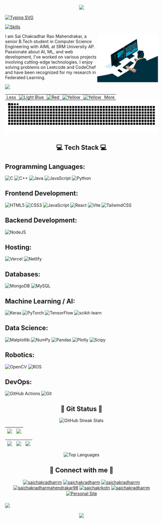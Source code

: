 <p align="center">
     <img src="https://capsule-render.vercel.app/api?type=waving&color=gradient&height=100&section=header"/>
</p>
<p>
    <a href="https://github.com/Sai-Chakradhar-Mahendrakar"><img src="https://readme-typing-svg.demolab.com?font=Alegreya+Sans&weight=500&size=35&duration=1&pause=1&color=FF0C48&repeat=false&random=false&width=435&lines=Sai+Chakradhar+Mahendrakar" alt="Typing SVG" /></a>
</p>
<p>
    <a href=""><img src="https://readme-typing-svg.demolab.com?font=Alegreya+Sans&weight=400&size=30&pause=1000&color=FF0C48&random=false&width=435&lines=Full+Stack+Web+Developer;Software+Engineer;AIML+Engineer;DataBase+Engineer" alt="Skills" /></a>
</p>

<img align="right" height="160" width="200" src="pic.gif"  />

I am Sai Chakradhar Rao Mahendrakar, a senior B.Tech student in Computer Science Engineering with AIML at SRM University AP. Passionate about AI, ML, and web development, I've worked on various projects involving cutting-edge technologies. I enjoy solving problems on Leetcode and CodeChef and have been recognized for my research in Federated Learning.



![](https://quotes-github-readme.vercel.app/api?type=horizontal&theme=light)

<div style="text-align: center;">
  <table style="margin: 0 auto; text-align: right;">
    <tr>
      <td style="padding: 0 5px;">
        Less
      </td>
      <td style="padding: 0 5px;">
        <img src="https://via.placeholder.com/20x20/ff9900/000000?text=+" alt="Light Blue">
      </td>
      <td style="padding: 0 5px;">
        <img src="https://via.placeholder.com/20x20/0066ff/000000?text=+" alt="Red">
      </td>
      <td style="padding: 0 5px;">
        <img src="https://via.placeholder.com/20x20/33cc33/000000?text=+" alt="Yellow">
      </td>
      <td style="padding: 0 5px;">
        <img src="https://via.placeholder.com/20x20/ff3300/000000?text=+" alt="Yellow">
      </td>
      <td style="padding: 0 5px;">
        More
      </td>
    </tr>
  </table>
</div>

<picture>
  <source media="(prefers-color-scheme: dark)" srcset="https://raw.githubusercontent.com/Sai-Chakradhar-Mahendrakar/Sai-Chakradhar-Mahendrakar/output/github-snake-dark.svg">
  <source media="(prefers-color-scheme: light)" srcset="https://raw.githubusercontent.com/Sai-Chakradhar-Mahendrakar/Sai-Chakradhar-Mahendrakar/output/github-snake.svg">
  <img alt="snake gif" src="https://raw.githubusercontent.com/Sai-Chakradhar-Mahendrakar/Sai-Chakradhar-Mahendrakar/output/github-snake.svg">
</picture>

<h2 align="center"> 💻 Tech Stack 💻 </h2>

## Programming Languages:
![C](https://img.shields.io/badge/c-%2300599C.svg?style=for-the-badge&logo=c&logoColor=white)
![C++](https://img.shields.io/badge/c++-%2300599C.svg?style=for-the-badge&logo=c%2B%2B&logoColor=white)
![Java](https://img.shields.io/badge/java-%23ED8B00.svg?style=for-the-badge&logo=openjdk&logoColor=white)
![JavaScript](https://img.shields.io/badge/javascript-%23323330.svg?style=for-the-badge&logo=javascript&logoColor=%23F7DF1E)
![Python](https://img.shields.io/badge/python-3670A0?style=for-the-badge&logo=python&logoColor=ffdd54)

## Frontend Development:
![HTML5](https://img.shields.io/badge/html5-%23E34F26.svg?style=for-the-badge&logo=html5&logoColor=white)
![CSS3](https://img.shields.io/badge/css3-%231572B6.svg?style=for-the-badge&logo=css3&logoColor=white)
![JavaScript](https://img.shields.io/badge/javascript-%23323330.svg?style=for-the-badge&logo=javascript&logoColor=%23F7DF1E)
![React](https://img.shields.io/badge/react-%2320232a.svg?style=for-the-badge&logo=react&logoColor=%2361DAFB)
![Vite](https://img.shields.io/badge/vite-%23646CFF.svg?style=for-the-badge&logo=vite&logoColor=white)
![TailwindCSS](https://img.shields.io/badge/tailwindcss-%2338B2AC.svg?style=for-the-badge&logo=tailwind-css&logoColor=white)

## Backend Development:
![NodeJS](https://img.shields.io/badge/node.js-6DA55F?style=for-the-badge&logo=node.js&logoColor=white)

## Hosting:
![Vercel](https://img.shields.io/badge/vercel-%23000000.svg?style=for-the-badge&logo=vercel&logoColor=white)
![Netlify](https://img.shields.io/badge/netlify-%23000000.svg?style=for-the-badge&logo=netlify&logoColor=#00C7B7)

## Databases:
![MongoDB](https://img.shields.io/badge/MongoDB-%234ea94b.svg?style=for-the-badge&logo=mongodb&logoColor=white)
![MySQL](https://img.shields.io/badge/mysql-4479A1.svg?style=for-the-badge&logo=mysql&logoColor=white)

## Machine Learning / AI:
![Keras](https://img.shields.io/badge/Keras-%23D00000.svg?style=for-the-badge&logo=Keras&logoColor=white)
![PyTorch](https://img.shields.io/badge/PyTorch-%23EE4C2C.svg?style=for-the-badge&logo=PyTorch&logoColor=white)
![TensorFlow](https://img.shields.io/badge/TensorFlow-%23FF6F00.svg?style=for-the-badge&logo=TensorFlow&logoColor=white)
![scikit-learn](https://img.shields.io/badge/scikit--learn-%23F7931E.svg?style=for-the-badge&logo=scikit-learn&logoColor=white)

## Data Science:
![Matplotlib](https://img.shields.io/badge/Matplotlib-%23ffffff.svg?style=for-the-badge&logo=Matplotlib&logoColor=black)
![NumPy](https://img.shields.io/badge/numpy-%23013243.svg?style=for-the-badge&logo=numpy&logoColor=white)
![Pandas](https://img.shields.io/badge/pandas-%23150458.svg?style=for-the-badge&logo=pandas&logoColor=white)
![Plotly](https://img.shields.io/badge/Plotly-%233F4F75.svg?style=for-the-badge&logo=plotly&logoColor=white)
![Scipy](https://img.shields.io/badge/SciPy-%230C55A5.svg?style=for-the-badge&logo=scipy&logoColor=%white)

## Robotics:
![OpenCV](https://img.shields.io/badge/opencv-%23white.svg?style=for-the-badge&logo=opencv&logoColor=white)
![ROS](https://img.shields.io/badge/ros-%230A0FF9.svg?style=for-the-badge&logo=ros&logoColor=white)

## DevOps:
![GitHub Actions](https://img.shields.io/badge/github%20actions-%232671E5.svg?style=for-the-badge&logo=githubactions&logoColor=white)
![Git](https://img.shields.io/badge/git-%23F05033.svg?style=for-the-badge&logo=git&logoColor=white)

<h2 align="center">👀 Git Status 👀</h2>

<p align="center">
  <picture>
    <source media="(prefers-color-scheme: dark)" srcset="https://streak-stats.demolab.com?user=Sai-Chakradhar-Mahendrakar&theme=highcontrast&border=000000">
    <source media="(prefers-color-scheme: light)" srcset="https://streak-stats.demolab.com?user=Sai-Chakradhar-Mahendrakar&theme=default">
    <img width="800" height="220" src="https://streak-stats.demolab.com?user=Sai-Chakradhar-Mahendrakar&theme=default" alt="GitHub Streak Stats">
  </picture>
</p>

| ![](http://github-profile-summary-cards.vercel.app/api/cards/profile-details?username=Sai-Chakradhar-Mahendrakar&theme=transparent)| ![](http://github-profile-summary-cards.vercel.app/api/cards/most-commit-language?username=Sai-Chakradhar-Mahendrakar&theme=transparent)|
| :-: | :-: |

| ![](http://github-profile-summary-cards.vercel.app/api/cards/repos-per-language?username=Sai-Chakradhar-Mahendrakar&theme=transparent) | ![](http://github-profile-summary-cards.vercel.app/api/cards/productive-time?username=Sai-Chakradhar-Mahendrakar&theme=transparent&utcOffset=2) | ![](http://github-profile-summary-cards.vercel.app/api/cards/stats?username=Sai-Chakradhar-Mahendrakar&theme=transparent) |
| :-: | :-: | :-: |

<p align="center">
  <picture>
    <source media="(prefers-color-scheme: dark)" srcset="https://github-readme-stats.vercel.app/api/top-langs/?username=Sai-Chakradhar-Mahendrakar&size_weight=0.15&count_weight=0.5&layout=compact&theme=vision-friendly-dark&border_color=000000">
    <source media="(prefers-color-scheme: light)" srcset="https://github-readme-stats.vercel.app/api/top-langs/?username=Sai-Chakradhar-Mahendrakar&size_weight=0.15&count_weight=0.5&layout=compact&theme=default">
    <img width="400" height="200" src="https://github-readme-stats.vercel.app/api/top-langs/?username=Sai-Chakradhar-Mahendrakar&size_weight=0.15&count_weight=0.5&layout=compact&theme=default" alt="Top Languages">
  </picture>
</p>

<h2 align="center"> 🔗 Connect with me 🔗 </h2>
<p align="center">
<a href="https://linkedin.com/in/saichakradharrm" target="blank"><img align="center" src="https://raw.githubusercontent.com/rahuldkjain/github-profile-readme-generator/master/src/images/icons/Social/linked-in-alt.svg" alt="saichakradharrm" height="30" width="40" /></a>
<!-- <a href="https://instagram.com/mchakri_001" target="blank"><img align="center" src="https://raw.githubusercontent.com/rahuldkjain/github-profile-readme-generator/master/src/images/icons/Social/instagram.svg" alt="mchakri_001" height="30" width="40" /></a> -->
<a href="https://www.codechef.com/users/saicrm" target="blank"><img align="center" src="https://cdn.jsdelivr.net/npm/simple-icons@3.1.0/icons/codechef.svg" alt="saichakradharm" height="30" width="40" /></a>
<a href="https://www.hackerrank.com/saichakradharrm" target="blank"><img align="center" src="https://raw.githubusercontent.com/rahuldkjain/github-profile-readme-generator/master/src/images/icons/Social/hackerrank.svg" alt="saichakradharrm" height="30" width="40" /></a>
<a href="https://www.leetcode.com/saichakradharmahendrakar98" target="blank"><img align="center" src="https://raw.githubusercontent.com/rahuldkjain/github-profile-readme-generator/master/src/images/icons/Social/leet-code.svg" alt="saichakradharmahendrakar98" height="30" width="40" /></a>
<a href="https://auth.geeksforgeeks.org/user/saichakrkotn" target="blank"><img align="center" src="https://raw.githubusercontent.com/rahuldkjain/github-profile-readme-generator/master/src/images/icons/Social/geeks-for-geeks.svg" alt="saichakrkotn" height="30" width="40" /></a>
<a href="https://codeforces.com/profile/saichakradharrm" target="_blank">
    <img align="center" src="https://raw.githubusercontent.com/rahuldkjain/github-profile-readme-generator/master/src/images/icons/Social/codeforces.svg" alt="saichakradharrm" height="30" width="40" />
</a>
<a href="https://saichakradharrm.vercel.app" target="blank"><img align="center" src="https://static.thenounproject.com/png/365220-200.png" alt="Personal Site" height="30" width="40" /></a>
</p>

###


[![](https://visitcount.itsvg.in/api?id=Sai-Chakradhar-Mahendrakar&icon=2&color=1)](https://visitcount.itsvg.in)

<p align="center">
     <img src="https://capsule-render.vercel.app/api?type=waving&color=gradient&height=100&section=footer"/>
</p>
